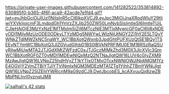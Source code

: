 https://private-user-images.githubusercontent.com/141282522/353814892-630895f0-b365-4f6f-aca9-42acde7e1fd4.gif?jwt=eyJhbGciOiJIUzI1NiIsInR5cCI6IkpXVCJ9.eyJpc3MiOiJnaXRodWIuY29tIiwiYXVkIjoicmF3LmdpdGh1YnVzZXJjb250ZW50LmNvbSIsImtleSI6ImtleTUiLCJleHAiOjE3MzYxNzE1MTMsIm5iZiI6MTczNjE3MTIxMywicGF0aCI6Ii8xNDEyODI1MjIvMzUzODE0ODkyLTYzMDg5NWYwLWIzNjUtNGY2Zi1hY2E5LTQyYWNkZTdlMWZkNC5naWY_WC1BbXotQWxnb3JpdGhtPUFXUzQtSE1BQy1TSEEyNTYmWC1BbXotQ3JlZGVudGlhbD1BS0lBVkNPRFlMU0E1M1BRSzRaQSUyRjIwMjUwMTA2JTJGdXMtZWFzdC0xJTJGczMlMkZhd3M0X3JlcXVlc3QmWC1BbXotRGF0ZT0yMDI1MDEwNlQxMzQ2NTNaJlgtQW16LUV4cGlyZXM9MzAwJlgtQW16LVNpZ25hdHVyZT1kYTIxOTMxOTcxNWNlOWJiNjdjMGM1YzE4OGViY2VmZTBjYTJiYTVjNmIxNGM3MDEzMTA1ZTg1YjhhZTBmYWNiJlgtQW16LVNpZ25lZEhlYWRlcnM9aG9zdCJ9.DwlJbcobES_kcAXvuuQx8zwZBMbPNLInrI0yznqtJM8

<a href="https://github.com/oakoudad/badge42"><img src="https://badge.mediaplus.ma/levi/salhali" alt="salhali's 42 stats" /></a>
